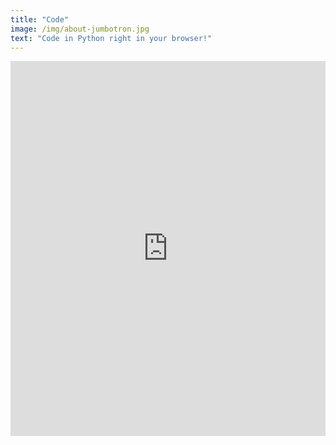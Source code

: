 ```yaml
---
title: "Code"
image: /img/about-jumbotron.jpg
text: "Code in Python right in your browser!"
---
```

<iframe src="https://trinket.io/embed/python/341b2cd9c6?toggleCode=true&runOption=console&runMode=console" width="100%" height="600" frameborder="0" marginwidth="0" marginheight="0" allowfullscreen></iframe>